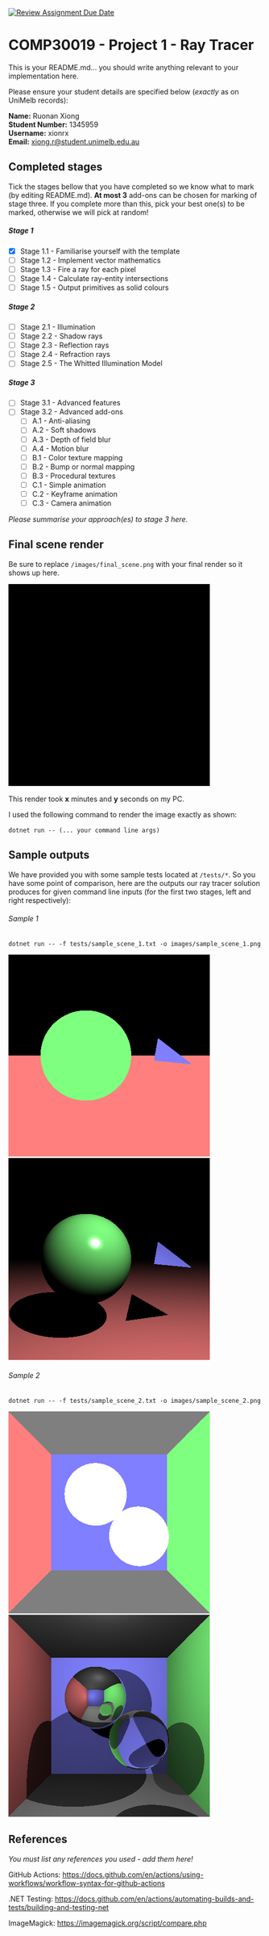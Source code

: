 [![Review Assignment Due Date](https://classroom.github.com/assets/deadline-readme-button-22041afd0340ce965d47ae6ef1cefeee28c7c493a6346c4f15d667ab976d596c.svg)](https://classroom.github.com/a/oMRiv2DB)
# COMP30019 - Project 1 - Ray Tracer

This is your README.md... you should write anything relevant to your
implementation here.

Please ensure your student details are specified below (*exactly* as on UniMelb
records):

**Name:** Ruonan Xiong \
**Student Number:** 1345959 \
**Username:** xionrx \
**Email:** xiong.r@student.unimelb.edu.au

## Completed stages

Tick the stages bellow that you have completed so we know what to mark (by
editing README.md). **At most 3** add-ons can be chosen for marking of stage three. If you complete more than this, pick your best one(s) to be marked, otherwise we will pick at random!

<!---
Tip: To tick, place an x between the square brackes [ ], like so: [x]
-->

##### Stage 1

- [x] Stage 1.1 - Familiarise yourself with the template
- [ ] Stage 1.2 - Implement vector mathematics
- [ ] Stage 1.3 - Fire a ray for each pixel
- [ ] Stage 1.4 - Calculate ray-entity intersections
- [ ] Stage 1.5 - Output primitives as solid colours

##### Stage 2

- [ ] Stage 2.1 - Illumination
- [ ] Stage 2.2 - Shadow rays
- [ ] Stage 2.3 - Reflection rays
- [ ] Stage 2.4 - Refraction rays
- [ ] Stage 2.5 - The Whitted Illumination Model

##### Stage 3

- [ ] Stage 3.1 - Advanced features
- [ ] Stage 3.2 - Advanced add-ons
  - [ ] A.1 - Anti-aliasing
  - [ ] A.2 - Soft shadows
  - [ ] A.3 - Depth of field blur
  - [ ] A.4 - Motion blur
  - [ ] B.1 - Color texture mapping
  - [ ] B.2 - Bump or normal mapping
  - [ ] B.3 - Procedural textures
  - [ ] C.1 - Simple animation
  - [ ] C.2 - Keyframe animation
  - [ ] C.3 - Camera animation

*Please summarise your approach(es) to stage 3 here.*

## Final scene render

Be sure to replace ```/images/final_scene.png``` with your final render so it
shows up here.

![My final render](images/final_scene.png)

This render took **x** minutes and **y** seconds on my PC.

I used the following command to render the image exactly as shown:

```
dotnet run -- (... your command line args)
```

## Sample outputs

We have provided you with some sample tests located at ```/tests/*```. So you
have some point of comparison, here are the outputs our ray tracer solution
produces for given command line inputs (for the first two stages, left and right
respectively):

###### Sample 1

```
dotnet run -- -f tests/sample_scene_1.txt -o images/sample_scene_1.png
```

<p float="left">
  <img src="images/sample_scene_1_s1.png" />
  <img src="images/sample_scene_1_s2.png" /> 
</p>

###### Sample 2

```
dotnet run -- -f tests/sample_scene_2.txt -o images/sample_scene_2.png
```

<p float="left">
  <img src="images/sample_scene_2_s1.png" />
  <img src="images/sample_scene_2_s2.png" /> 
</p>

## References

*You must list any references you used - add them here!*

GitHub Actions: https://docs.github.com/en/actions/using-workflows/workflow-syntax-for-github-actions

.NET Testing: https://docs.github.com/en/actions/automating-builds-and-tests/building-and-testing-net

ImageMagick: https://imagemagick.org/script/compare.php
